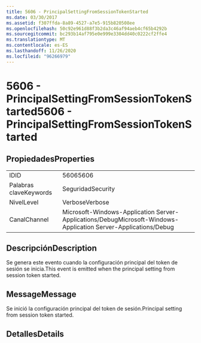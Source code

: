 ```yaml
---
title: 5606 - PrincipalSettingFromSessionTokenStarted
ms.date: 03/30/2017
ms.assetid: f307ffda-8a89-4527-a7e5-915b820508ee
ms.openlocfilehash: 50c92e961d88f3b2da3c46af94aeb4cf65b4292b
ms.sourcegitcommit: bc293b14af795e0e999e3304dd40c0222cf2ffe4
ms.translationtype: MT
ms.contentlocale: es-ES
ms.lasthandoff: 11/26/2020
ms.locfileid: "96266979"
---
```

# <a name="5606---principalsettingfromsessiontokenstarted"></a><span data-ttu-id="90904-102">5606 - PrincipalSettingFromSessionTokenStarted</span><span class="sxs-lookup"><span data-stu-id="90904-102">5606 - PrincipalSettingFromSessionTokenStarted</span></span>

## <a name="properties"></a><span data-ttu-id="90904-103">Propiedades</span><span class="sxs-lookup"><span data-stu-id="90904-103">Properties</span></span>  
  
|||  
|-|-|  
|<span data-ttu-id="90904-104">ID</span><span class="sxs-lookup"><span data-stu-id="90904-104">ID</span></span>|<span data-ttu-id="90904-105">5606</span><span class="sxs-lookup"><span data-stu-id="90904-105">5606</span></span>|  
|<span data-ttu-id="90904-106">Palabras clave</span><span class="sxs-lookup"><span data-stu-id="90904-106">Keywords</span></span>|<span data-ttu-id="90904-107">Seguridad</span><span class="sxs-lookup"><span data-stu-id="90904-107">Security</span></span>|  
|<span data-ttu-id="90904-108">Nivel</span><span class="sxs-lookup"><span data-stu-id="90904-108">Level</span></span>|<span data-ttu-id="90904-109">Verbose</span><span class="sxs-lookup"><span data-stu-id="90904-109">Verbose</span></span>|  
|<span data-ttu-id="90904-110">Canal</span><span class="sxs-lookup"><span data-stu-id="90904-110">Channel</span></span>|<span data-ttu-id="90904-111">Microsoft-Windows-Application Server-Applications/Debug</span><span class="sxs-lookup"><span data-stu-id="90904-111">Microsoft-Windows-Application Server-Applications/Debug</span></span>|  
  
## <a name="description"></a><span data-ttu-id="90904-112">Descripción</span><span class="sxs-lookup"><span data-stu-id="90904-112">Description</span></span>  

 <span data-ttu-id="90904-113">Se genera este evento cuando la configuración principal del token de sesión se inicia.</span><span class="sxs-lookup"><span data-stu-id="90904-113">This event is emitted when the principal setting from session token started.</span></span>  
  
## <a name="message"></a><span data-ttu-id="90904-114">Message</span><span class="sxs-lookup"><span data-stu-id="90904-114">Message</span></span>  

 <span data-ttu-id="90904-115">Se inició la configuración principal del token de sesión.</span><span class="sxs-lookup"><span data-stu-id="90904-115">Principal setting from session token started.</span></span>  
  
## <a name="details"></a><span data-ttu-id="90904-116">Detalles</span><span class="sxs-lookup"><span data-stu-id="90904-116">Details</span></span>
